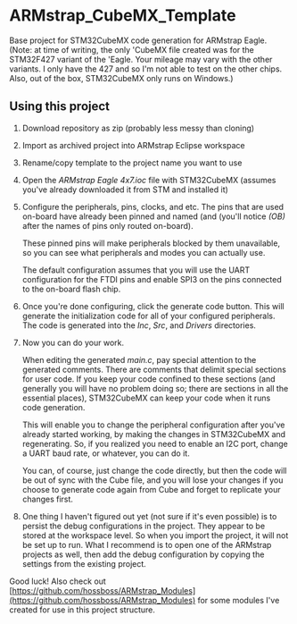 # ARMstrap_CubeMX_Template
Base project for STM32CubeMX code generation for ARMstrap Eagle.
(Note: at time of writing, the only 'CubeMX file created was for
the STM32F427 variant of the 'Eagle. Your mileage may vary with
the other variants. I only have the 427 and so I'm not able to 
test on the other chips. Also, out of the box, STM32CubeMX only
runs on Windows.)

## Using this project
1. Download repository as zip (probably less messy than cloning)
2. Import as archived project into ARMstrap Eclipse workspace
3. Rename/copy template to the project name you want to use
4. Open the *ARMstrap Eagle 4x7.ioc* file with STM32CubeMX
   (assumes you've already downloaded it from STM and installed it)
5. Configure the peripherals, pins, clocks, and etc. The pins
   that are used on-board have already been pinned and named (and
   (you'll notice *(OB)* after the names of pins only routed
   on-board).

   These pinned pins will make peripherals blocked by them
   unavailable, so you can see what peripherals and modes you
   can actually use.

   The default configuration assumes that you
   will use the UART configuration for the FTDI pins and enable
   SPI3 on the pins connected to the on-board flash chip.
6. Once you're done configuring, click the generate code button.
   This will generate the initialization code for all of your
   configured peripherals. The code is generated into the *Inc*,
   *Src*, and *Drivers* directories.
7. Now you can do your work. 

   When editing the generated *main.c*,
   pay special attention to the generated comments. There are
   comments that delimit special sections for user code. If you
   keep your code confined to these sections (and generally you
   will have no problem doing so; there are sections in all the
   essential places), STM32CubeMX can keep your code when it runs
   code generation. 

   This will enable you to change the peripheral
   configuration after you've already started working, by making
   the changes in STM32CubeMX and regenerating. So, if you
   realized you need to enable an I2C port, change a UART baud
   rate, or whatever, you can do it.

   You can, of course, just change the code directly, but then
   the code will be out of sync with the Cube file, and you will
   lose your changes if you choose to generate code again from
   Cube and forget to replicate your changes first.

8. One thing I haven't figured out yet (not sure if it's even 
   possible) is to persist the debug configurations in the project. 
   They appear to be stored at the workspace level. So when you 
   import the project, it will not be set up to run. What I 
   recommend is to open one of the ARMstrap projects as well, then
   add the debug configuration by copying the settings from the
   existing project.

Good luck! Also check out [https://github.com/hossboss/ARMstrap_Modules](https://github.com/hossboss/ARMstrap_Modules)
for some modules I've created for use in this project structure.
